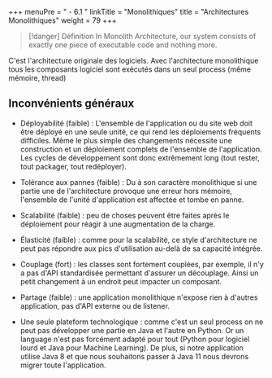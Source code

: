 +++
menuPre = " - 6.1 "
linkTitle = "Monolithiques"
title = "Architectures Monolithiques"
weight = 79
+++

> [!danger] Définition
>  In Monolith Architecture, our system consists of exactly one piece of executable code and nothing more.

C'est l'architecture originale des logiciels. Avec l'architecture monolithique tous les composants logiciel sont exécutés dans un seul process (même mémoire, thread)

## Inconvénients généraux

- Déployabilité (faible) : L'ensemble de l'application ou du site web doit être déployé en une seule unité, ce qui rend les déploiements fréquents difficiles. Même le plus simple des changements nécessite une construction et un déploiement complets de l'ensemble de l'application. Les cycles de développement sont donc extrêmement long (tout rester, tout packager, tout redéployer).

- Tolérance aux pannes (faible) : Du à son caractère monolithique si une partie une de l'architecture provoque une erreur hors mémoire, l'ensemble de l'unité d'application est affectée et tombe en panne.

- Scalabilité (faible) : peu de choses peuvent être faites après le déploiement pour réagir à une augmentation de la charge.

- Élasticité (faible) : comme pour la scalabilité, ce style d'architecture ne peut pas répondre aux pics d'utilisation au-delà de sa capacité intégrée.

- Couplage (fort) : les classes sont fortement couplées, par exemple, il n'y a pas d'API standardisée permettant d'assurer un découplage. Ainsi un petit changement à un endroit peut impacter un composant.

- Partage (faible) : une application monolithique n'expose rien à d'autres application, pas d'API externe ou de listener.

- Une seule plateform technologique : comme c'est un seul process on ne peut pas développer une partie en Java et l'autre en Python.
  Or un language n'est pas forcément adapté pour tout (Python pour logiciel lourd et Java pour Machine Learning). De plus, si notre application utilise Java 8 et que nous souhaitons passer à Java 11 nous devrons migrer toute l'application.
